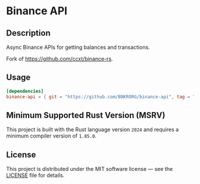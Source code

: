 # Binance API

## Description

Async Binance APIs for getting balances and transactions.

Fork of <https://github.com/ccxt/binance-rs>.

## Usage

```toml
[dependencies]
binance-api = { git = "https://github.com/BNKRORG/binance-api", tag = "<version>" }
```

## Minimum Supported Rust Version (MSRV)

This project is built with the Rust language version `2024` and requires a minimum compiler version of `1.85.0`.

## License

This project is distributed under the MIT software license — see the [LICENSE](LICENSE) file for details.
